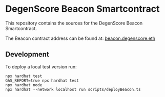 # DegenScore Beacon Smartcontract

This repository contains the sources for the DegenScore Beacon Smartcontract.

The Beacon contract address can be found at: [beacon.degenscore.eth](https://etherscan.io/enslookup-search?search=beacon.degenscore.eth)

## Development

To deploy a local test version run:

```shell
npx hardhat test
GAS_REPORT=true npx hardhat test
npx hardhat node
npx hardhat --network localhost run scripts/deployBeacon.ts
```
